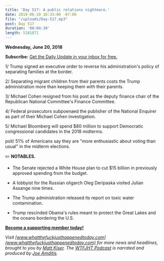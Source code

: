 ```yaml
---
title: 'Day 517: A public relations nightmare.'
date: 2018-06-20 16:33:00 -07:00
file: "/uploads/Day-517.mp3"
post: Day 517
duration: '00:04:30'
length: 5181871
---
```


**Wednesday, June 20, 2018**

**Subscribe:** [Get the Daily Update in your inbox for free.](https://whatthefuckjusthappenedtoday.com/subscribe/)

1/ Trump signed an executive order to reverse his administration's policy of separating families at the border.

2/ Separating migrant children from their parents costs the Trump administration more than keeping them with their parents.

3/ Michael Cohen resigned from his post as the deputy finance chair of the Republican National Committee's Finance Committee.

4/ Federal prosecutors subpoenaed the publisher of the National Enquirer as part of their Michael Cohen investigation.

5/ Michael Bloomberg will spend $80 million to support Democratic congressional candidates in the 2018 midterms.

poll/ 51% of Americans say they are "more enthusiastic about voting than usual" in the midterm elections.

✏️ **NOTABLES.**

* The Senate rejected a White House plan to cut $15 billion in previously approved spending from the budget.

* A lobbyist for the Russian oligarch Oleg Deripaska visited Julian Assange nine times.

* The Trump administration released its report on toxic water contamination.

* Trump rescinded Obama's rules meant to protect the Great Lakes and the oceans bordering the U.S.

**[Become a supporting member today!](https://whatthefuckjusthappenedtoday.com/membership/?utm_source=2017\+Donors&utm_campaign=8dccd905d9-&utm_medium=email&utm_term=0_3bd36f654c-8dccd905d9-169730397)**

*Visit [www.whatthefuckjusthappenedtoday.com](www.whatthefuckjusthappenedtoday.com) for more news and headlines, brought to you by [Matt Kiser](https://twitter.com/Matt_Kiser). The [WTFJHT Podcast](https://whatthefuckjusthappenedtoday.com/podcasts/) is narrated and produced by [Joe Amditis](https://twitter.com/jsamditis).*